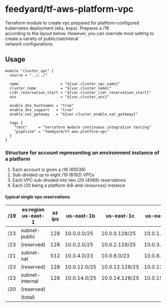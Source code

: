 # feedyard/tf-aws-platform-vpc

Terraform module to create vpc prepared for platform-configured kubernetes deployment (eks, kops). Prepares a /19  
according to the layout below. However, you can override most setting to create a variety of public/nat/interal  
network configurations.


## Usage

```
module "cluster_vpc" {
  source = "../../"

  name                   = "${var.cluster_vpc_name}"
  cluster_name           = "${var.cluster_name}"
  cidr_reservation_start = "${var.cluster_cidr_reservation_start}"
  azs                    = "${var.cluster_azs}"

  enable_dns_hostnames = "true"
  enable_dns_support   = "true"
  enable_nat_gateway   = "${var.cluster_enable_nat_gateway}"

  tags {
    "test"     = "terraform module continuous integration testing"
    "pipeline" = "feedyard/tf-aws-platform-vpc"
  }
}
```

### Structure for account representing an environment instance of a platform

1. Each account is given a /16 (65536)
1. Sub-divided up to eight /19 (8192) VPCs
1. Each VPC sub-divided into two /20 (4069) reservations
1. Each /20 being a platform (k8-and-resources) instance

#### typical single vpc reservations

| /19 | ex:region us-east-1 | az ips | us-east-1b   | us-east-1c     | us-east-1d   | us-east-1e     | subnet ips |
|:---:|---------------------|:------:|--------------|----------------|--------------|----------------|:----------:|
| /23 | subnet-public       | 128    | 10.0.0.0/25  | 10.0.0.128/25  | 10.0.1.0/25  | 10.0.1.128/25  | 512        |
| /23 | (reserved)          | 128    | 10.0.2.0/25  | 10.0.2.128/25  | 10.0.3.0/25  | 10.0.3.128/25  | 512        |
| /21 | subnet-nat          | 512    | 10.0.4.0/23  | 10.0.6.0/23    | 10.0.8.0/23  | 10.0.10.0/23   | 2048       |
| /23 | (reserved)          | 128    | 10.0.12.0/25 | 10.0.12.128/25 | 10.0.13.0/25 | 10.0.13.128/25 | 512        |
| /23 | subnet-internal     | 128    | 10.0.14.0/25 | 10.0.14.128/25 | 10.0.15.0/25 | 10.0.15.128/25 | 512        |
| /20 | (reserved)          |        |              |                |              |                | 4096       |
|     | (total)             |        |              |                |              |                | 8192       |

